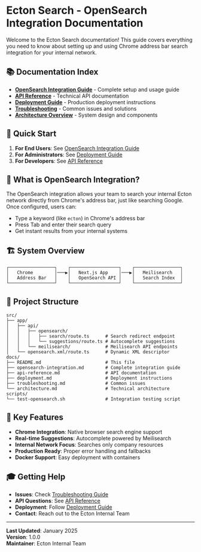 # Ecton Search - OpenSearch Integration Documentation

Welcome to the Ecton Search documentation! This guide covers everything you need to know about setting up and using Chrome address bar search integration for your internal network.

## 📚 Documentation Index

- **[OpenSearch Integration Guide](./opensearch-integration.md)** - Complete setup and usage guide
- **[API Reference](./api-reference.md)** - Technical API documentation
- **[Deployment Guide](./deployment.md)** - Production deployment instructions
- **[Troubleshooting](./troubleshooting.md)** - Common issues and solutions
- **[Architecture Overview](./architecture.md)** - System design and components

## 🚀 Quick Start

1. **For End Users**: See [OpenSearch Integration Guide](./opensearch-integration.md#for-end-users)
2. **For Administrators**: See [Deployment Guide](./deployment.md)
3. **For Developers**: See [API Reference](./api-reference.md)

## 🎯 What is OpenSearch Integration?

The OpenSearch integration allows your team to search your internal Ecton network directly from Chrome's address bar, just like searching Google. Once configured, users can:

- Type a keyword (like `ecton`) in Chrome's address bar
- Press Tab and enter their search query
- Get instant results from your internal systems

## 🏗️ System Overview

```
┌─────────────────┐    ┌──────────────────┐    ┌─────────────────┐
│   Chrome        │───▶│   Next.js App    │───▶│   Meilisearch   │
│   Address Bar   │    │   OpenSearch API │    │   Search Index  │
└─────────────────┘    └──────────────────┘    └─────────────────┘
```

## 📁 Project Structure

```
src/
├── app/
│   ├── api/
│   │   ├── opensearch/
│   │   │   ├── search/route.ts      # Search redirect endpoint
│   │   │   └── suggestions/route.ts # Autocomplete suggestions
│   │   └── meilisearch/             # Meilisearch API endpoints
│   └── opensearch.xml/route.ts      # Dynamic XML descriptor
docs/
├── README.md                        # This file
├── opensearch-integration.md        # Complete integration guide
├── api-reference.md                 # API documentation
├── deployment.md                    # Deployment instructions
├── troubleshooting.md               # Common issues
└── architecture.md                  # Technical architecture
scripts/
└── test-opensearch.sh               # Integration testing script
```

## 🔧 Key Features

- **Chrome Integration**: Native browser search engine support
- **Real-time Suggestions**: Autocomplete powered by Meilisearch
- **Internal Network Focus**: Searches only company resources
- **Production Ready**: Proper error handling and fallbacks
- **Docker Support**: Easy deployment with containers

## 🎓 Getting Help

- **Issues**: Check [Troubleshooting Guide](./troubleshooting.md)
- **API Questions**: See [API Reference](./api-reference.md)
- **Deployment**: Follow [Deployment Guide](./deployment.md)
- **Contact**: Reach out to the Ecton Internal Team

---

**Last Updated**: January 2025  
**Version**: 1.0.0  
**Maintainer**: Ecton Internal Team 